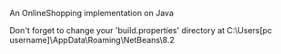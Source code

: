 An OnlineShopping implementation on Java

Don't forget to change your 'build.properties' directory at C:\Users\[pc username]\AppData\Roaming\NetBeans\8.2
